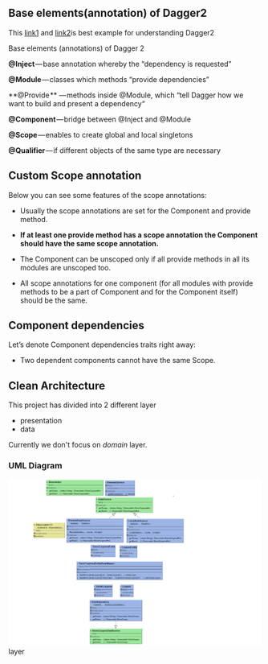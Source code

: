 ## Base elements(annotation) of Dagger2

This [link1](https://android.jlelse.eu/dagger-2-part-i-basic-principles-graph-dependencies-scopes-3dfd032ccd82) and [link2](https://proandroiddev.com/dagger-2-part-ii-custom-scopes-component-dependencies-subcomponents-697c1fa1cfc)is best example for understanding Dagger2 

Base elements (annotations) of Dagger 2

**@Inject** — base annotation whereby the “dependency is requested”

**@Module** — classes which methods “provide dependencies”

**@Provide ** — methods inside @Module, which “tell Dagger how we want to build and present a dependency“

**@Component** — bridge between @Inject and @Module

**@Scope** — enables to create global and local singletons

**@Qualifier** — if different objects of the same type are necessary



## Custom Scope annotation

Below you can see some features of the scope annotations:

- Usually the scope annotations are set for the Component and provide method.

- **If at least one provide method has a scope annotation the Component should have the same scope annotation.**

- The Component can be unscoped only if all provide methods in all its modules are unscoped too.


- All scope annotations for one component (for all modules with provide methods to be a part of Component and for the Component itself) should be the same.


## Component dependencies

Let’s denote Component dependencies traits right away:
   
- Two dependent components cannot have the same Scope. 

## Clean Architecture
This project has divided into 2 different layer
- presentation
- data

Currently we don't focus on *domain* layer.

### UML Diagram
![presentation](https://github.com/anjandebnath/CleanArchitecture/blob/master/uml/UML1.PNG) layer
